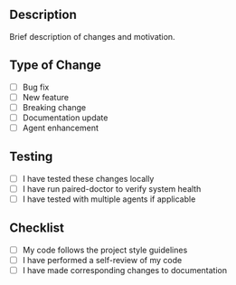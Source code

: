 ## Description
Brief description of changes and motivation.

## Type of Change
- [ ] Bug fix
- [ ] New feature  
- [ ] Breaking change
- [ ] Documentation update
- [ ] Agent enhancement

## Testing
- [ ] I have tested these changes locally
- [ ] I have run paired-doctor to verify system health
- [ ] I have tested with multiple agents if applicable

## Checklist
- [ ] My code follows the project style guidelines
- [ ] I have performed a self-review of my code
- [ ] I have made corresponding changes to documentation
